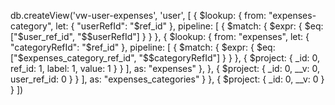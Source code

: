 db.createView('vw-user-expenses', 'user', [
            {
                $lookup: {
                    from: "expenses-category",
                    let: { "userRefId": "$ref_id" },
                    pipeline: [
                        {
                            $match: {
                                $expr: { $eq: ["$user_ref_id", "$$userRefId"] }
                            }
                        },
                        {
                            $lookup: {
                                from: "expenses",
                                let: { "categoryRefId": "$ref_id" },
                                pipeline: [
                                    {
                                        $match: {
                                            $expr: { $eq: ["$expenses_category_ref_id", "$$categoryRefId"] }
                                        }
                                    },
                                    {
                                        $project: {
                                            _id: 0,
                                            ref_id: 1,
                                            label: 1,
                                            value: 1
                                        }
                                    }
                                ],
                                as: "expenses"
                            },
                        },
                        {
                            $project: {
                                _id: 0,
                                __v: 0,
                                user_ref_id: 0
                            }
                        }
                    ],
                    as: "expenses_categories"
                }
            },
            {
                $project: {
                    _id: 0,
                    __v: 0
                }
            }
        ])